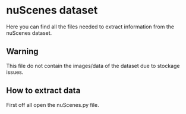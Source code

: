 # nuScenes dataset
Here you can find all the files needed to extract information from the nuScenes dataset.

## Warning
This file do not contain the images/data of the dataset due to stockage issues.

## How to extract data
First off all open the nuScenes.py file.
